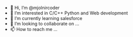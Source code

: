 - 👋 Hi, I’m @mjolnircoder
- 👀 I’m interested in C/C++ Python and Web development
- 🌱 I’m currently learning salesforce
- 💞️ I’m looking to collaborate on ...
- 📫 How to reach me ...

<!---
mjolnircoder/mjolnircoder is a ✨ special ✨ repository because its `README.md` (this file) appears on your GitHub profile.
You can click the Preview link to take a look at your changes.
--->
